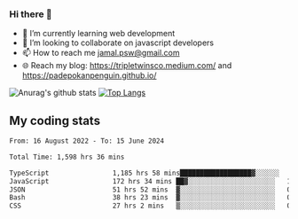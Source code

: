 ### Hi there 👋

<!--
**padepokanpenguin/padepokanpenguin** is a ✨ _special_ ✨ repository because its `README.md` (this file) appears on your GitHub profile.
-->

- 🌱 I’m currently learning  web development
- 👯 I’m looking to collaborate on javascript developers
- 📫 How to reach me jamal.psw@gmail.com
- 🌐 Reach my blog:
   https://tripletwinsco.medium.com/ and
   https://padepokanpenguin.github.io/

![Anurag's github stats](https://github-readme-stats.vercel.app/api?username=padepokanpenguin&count_private=true&disable_animations=false&show_icons=true&theme=default)
[![Top Langs](https://github-readme-stats.vercel.app/api/top-langs/?username=padepokanpenguin&theme=default&layout=compact)](https://github.com/padepokanpenguin)

## My coding stats

<!--START_SECTION:waka-->

```txt
From: 16 August 2022 - To: 15 June 2024

Total Time: 1,598 hrs 36 mins

TypeScript                1,185 hrs 58 mins██████████████████▓░░░░░░   74.19 %
JavaScript                172 hrs 34 mins ██▓░░░░░░░░░░░░░░░░░░░░░░   10.80 %
JSON                      51 hrs 52 mins  ▓░░░░░░░░░░░░░░░░░░░░░░░░   03.25 %
Bash                      38 hrs 23 mins  ▓░░░░░░░░░░░░░░░░░░░░░░░░   02.40 %
CSS                       27 hrs 2 mins   ▒░░░░░░░░░░░░░░░░░░░░░░░░   01.69 %
```

<!--END_SECTION:waka-->


